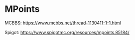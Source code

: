 # MPoints
MCBBS: https://www.mcbbs.net/thread-1130411-1-1.html

Spigot: https://www.spigotmc.org/resources/mpoints.85184/